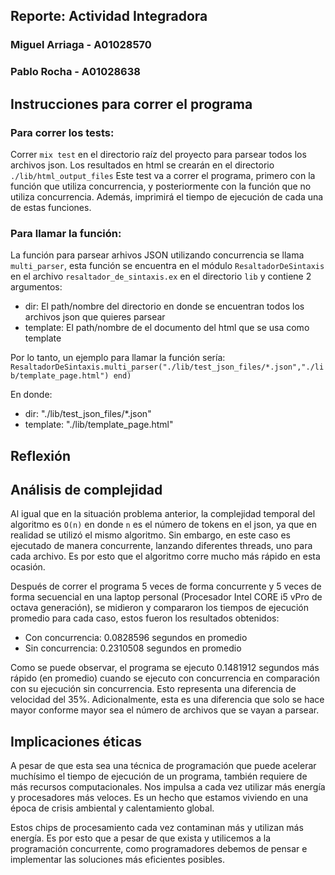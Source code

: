 ## Reporte: Actividad Integradora 

### Miguel Arriaga - A01028570

### Pablo Rocha - A01028638

## Instrucciones para correr el programa
### Para correr los tests:
Correr `mix test` en el directorio raíz del proyecto para parsear todos los archivos json. Los resultados en html se crearán en el directorio `./lib/html_output_files`
Este test va a correr el programa, primero con la función que utiliza concurrencia, y posteriormente con la función que no utiliza concurrencia. Además, imprimirá el tiempo de ejecución de cada una de estas funciones.
### Para llamar la función:
La función para parsear arhivos JSON utilizando concurrencia se llama `multi_parser`, esta función se encuentra en el módulo `ResaltadorDeSintaxis` en el archivo `resaltador_de_sintaxis.ex` en el directorio `lib` y contiene 2 argumentos:
<ul>
    <li>dir: El path/nombre del directorio en donde se encuentran todos los archivos json que quieres parsear</li>
    <li>template: El path/nombre de el documento del html que se usa como template</li>
</ul>

Por lo tanto, un ejemplo para llamar la función sería:
`ResaltadorDeSintaxis.multi_parser("./lib/test_json_files/*.json","./lib/template_page.html") end)`

En donde:
<ul>
    <li>dir: "./lib/test_json_files/*.json"</li>
    <li>template: "./lib/template_page.html"</li>
</ul>

## Reflexión


## Análisis de complejidad
Al igual que en la situación problema anterior, la complejidad temporal del algoritmo es `O(n)` en donde `n` es el número de tokens en el json, ya que en realidad se utilizó el mismo algoritmo. Sin embargo, en este caso es ejecutado de manera concurrente, lanzando diferentes threads, uno para cada archivo. Es por esto que el algoritmo corre mucho más rápido en esta ocasión.

Después de correr el programa 5 veces de forma concurrente y 5 veces de forma secuencial en una laptop personal (Procesador Intel CORE i5 vPro de octava generación), se midieron y compararon los tiempos de ejecución promedio para cada caso, estos fueron los resultados obtenidos:

<ul>
    <li>Con concurrencia: 0.0828596 segundos en promedio</li>
    <li>Sin concurrencia: 0.2310508 segundos en promedio</li>
</ul>

Como se puede observar, el programa se ejecuto 0.1481912 segundos más rápido (en promedio) cuando se ejecuto con concurrencia en comparación con su ejecución sin concurrencia. Esto representa una diferencia de velocidad del 35%. Adicionalmente, esta es una diferencia que solo se hace mayor conforme mayor sea el número de archivos que se vayan a parsear.

## Implicaciones éticas
A pesar de que esta sea una técnica de programación que puede acelerar muchísimo el tiempo de ejecución de un programa, también requiere de más recursos computacionales. Nos impulsa a cada vez utilizar más energía y procesadores más veloces. Es un hecho que estamos viviendo en una época de crisis ambiental y calentamiento global. 

Estos chips de procesamiento cada vez contaminan más y utilizan más energía. Es por esto que a pesar de que exista y utilicemos a la programación concurrente, como programadores debemos de pensar e implementar las soluciones más eficientes posibles.
